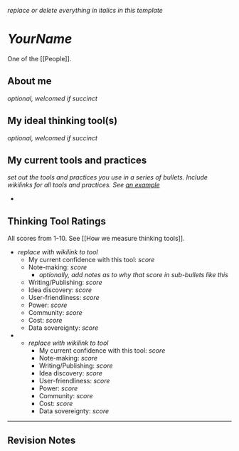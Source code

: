 *replace or delete everything in italics in this template*

# *YourName*

One of the [[People]].

## About me

*optional, welcomed if succinct*

## My ideal thinking tool(s) 

*optional, welcomed if succinct*

## My current tools and practices

*set out the tools and practices you use in a series of bullets. Include wikilinks for all tools and practices. See [an example]([[Mathew%20Lowry]])*

* 

## Thinking Tool Ratings

All scores from 1-10. See [[How we measure thinking tools]].

* *replace with wikilink to tool*
	* My current confidence with this tool: *score*
	* Note-making: *score*
		* *optionally, add notes as to why that score in sub-bullets like this*
	* Writing/Publishing: *score*
	* Idea discovery: *score*
	* User-friendliness: *score*
	* Power: *score*
	* Community: *score*
	* Cost: *score*
	* Data sovereignty: *score*
* * *replace with wikilink to tool*
	* My current confidence with this tool: *score*
	* Note-making: *score*
	* Writing/Publishing: *score*
	* Idea discovery: *score*
	* User-friendliness: *score*
	* Power: *score*
	* Community: *score*
	* Cost: *score*
	* Data sovereignty: *score*

---

## Revision Notes

